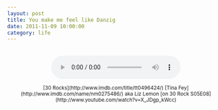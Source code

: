 ```yaml
---
layout: post
title: You make me feel like Danzig
date: 2011-11-09 10:00:00
category: life
---
```

<br>
<div align="center"><audio controls="controls">  
<source src="http://dl.dropbox.com/u/7586201/hitler%20in%20germany.mp3" type="audio/mp3" />
</audio></div>
<p style="text-align: center;"><small>[30 Rocks](http://www.imdb.com/title/tt0496424/) [Tina Fey](http://www.imdb.com/name/nm0275486/) aka Liz Lemon [on 30 Rock S05E08](http://www.youtube.com/watch?v=X_JDgp_kWcc)</small></p>
